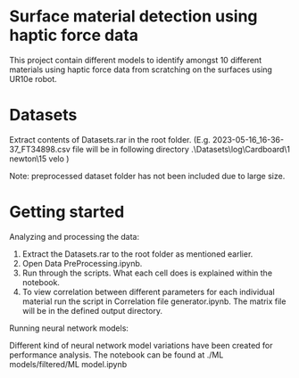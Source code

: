 # Surface material detection using haptic force data
This project contain different models to identify amongst 10 different materials using haptic force data from scratching on the surfaces using UR10e robot.

# Datasets
Extract contents of Datasets.rar in the root folder. 
(E.g. 2023-05-16_16-36-37_FT34898.csv file will be in following directory .\Datasets\log\Cardboard\1 newton\15 velo )

Note: preprocessed dataset folder has not been included due to large size.

# Getting started

Analyzing and processing the data:

1. Extract the Datasets.rar to the root folder as mentioned earlier.
2. Open Data PreProcessing.ipynb.
3. Run through the scripts. What each cell does is explained within the notebook.
4. To view correlation between different parameters for each individual material run the script in Correlation file generator.ipynb. The matrix file will be in the defined output directory.

Running neural network models:

Different kind of neural network model variations have been created for performance analysis. The notebook can be found at ./ML models/filtered/ML model.ipynb
